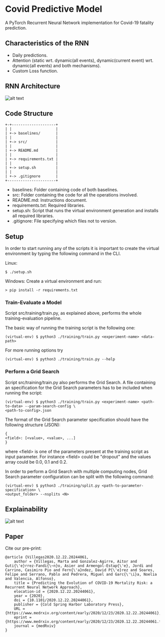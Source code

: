 # Covid Predictive Model

A PyTorch Recurrent Neural Network implementation for Covid-19 fatality prediction.

## Characteristics of the RNN

- Daily predictions.
- Attention (static wrt. dynamic(all events),
dynamic(current event) wrt. dynamic(all events) and both mechanisms).
- Custom Loss function.

## RNN Architecture
![alt text](https://raw.githubusercontent.com/PlanTL-SANIDAD/covid-predictive-model/main/documentation/images/rnn.png "RNN Architecture")

## Code Structure
```
+-+--------------------+
| |                    |
| +-> baselines/       |
| |                    |
| +-> src/             |
| |                    |
| +-> README.md        |
| |                    |
| +-> requirements.txt |
| |                    |
| +-> setup.sh         |
| |                    |
| +-> .gitignore       |
+----------------------+
```

- baselines: Folder containing code of both baselines.
- src: Folder containing the code for all the operations involved.
- README.md: Instructions document.
- requirements.txt: Required libraries.
- setup.sh: Script that runs the virtual environment generation and installs all
 required libraries.
 - .gitignore: File specifying which files not to version.

## Setup
In order to start running any of the scripts it is important to create the virtual environment
by typing the following command in the CLI.

Linux:
```
$ ./setup.sh
```

Windows:
Create a virtual environment and run:
```
> pip install -r requirements.txt
```

 
### Train-Evaluate a Model
Script src/training/train.py, as explained above, performs the whole training-evaluation
pipeline.

The basic way of running the training script is the following one:
```
(virtual-env) $ python3 ./training/train.py <experiment-name> <data-path>
```

For more running options try
```
(virtual-env) $ python3 ./training/train.py --help
```
 
### Perform a Grid Search
Script src/training/train.py also performs the Grid Search. A file containing an specification
for the Grid Search parameters has to be included when running the script:

```
(virtual-env) $ python3 ./training/train.py <experiment-name> <path-to-data> --param-search-config \
<path-to-config>.json
```

The format of the Grid Search parameter specification should have the following structure (JSON):
```
{
<field>: [<value>, <value>, ...]
}
```
where \<field\> is one of the parameters present at the training script as input parameter.
For instance \<field\> could be "dropout" and the values array could be 0.0, 0.1 and 0.2. 
 
In order to perform a Grid Search with multiple computing nodes, Grid Search parameter configuration can be
split with the following command:
```
(virtual-env) $ python3 ./training/split.py <path-to-parameter-specification> \
<output_folder> --nsplits <N>
```

## Explainability
![alt text](https://raw.githubusercontent.com/PlanTL-SANIDAD/covid-predictive-model/main/documentation/images/patient_dynamic_attention.gif "Patient Dynamic Attention")

## Paper
Cite our pre-print:
```
@article {Villegas2020.12.22.20244061,
	author = {Villegas, Marta and Gonzalez-Agirre, Aitor and Guti{\'e}rrez-Fandi{\~n}o, Asier and Armengol-Estap{\'e}, Jordi and Carrino, Casimiro Pio and Fern{\'a}ndez, David P{\'e}rez and Soares, Felipe and Serrano, Pablo and Pedrera, Miguel and Garc{\'\i}a, Noelia and Valencia, Alfonso},
	title = {Predicting the Evolution of COVID-19 Mortality Risk: a Recurrent Neural Network Approach},
	elocation-id = {2020.12.22.20244061},
	year = {2020},
	doi = {10.1101/2020.12.22.20244061},
	publisher = {Cold Spring Harbor Laboratory Press},
	URL = {https://www.medrxiv.org/content/early/2020/12/23/2020.12.22.20244061},
	eprint = {https://www.medrxiv.org/content/early/2020/12/23/2020.12.22.20244061.full.pdf},
	journal = {medRxiv}
}

```
